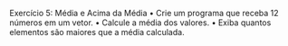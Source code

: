 Exercício 5: Média e Acima da Média
• Crie um programa que receba 12 números em um vetor.
• Calcule a média dos valores.
• Exiba quantos elementos são maiores que a média calculada.
